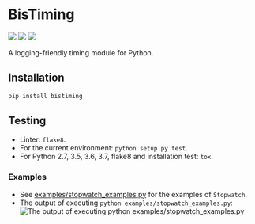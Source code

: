 # BisTiming

[![](https://img.shields.io/travis/ianlini/bistiming/master.svg)](https://travis-ci.org/ianlini/bistiming)
[![](https://img.shields.io/pypi/v/bistiming.svg)](https://pypi.org/project/bistiming/)
[![](https://img.shields.io/pypi/l/bistiming.svg)](https://pypi.org/project/bistiming/)

A logging-friendly timing module for Python.

## Installation

```bash
pip install bistiming
```

## Testing

* Linter: `flake8`.
* For the current environment: `python setup.py test`.
* For Python 2.7, 3.5, 3.6, 3.7, flake8 and installation test: `tox`.

### Examples

* See [examples/stopwatch_examples.py](examples/stopwatch_examples.py) for the examples of `Stopwatch`.
* The output of executing `python examples/stopwatch_examples.py`:
  ![The output of executing python examples/stopwatch_examples.py](examples/simple_timing_example.gif)
